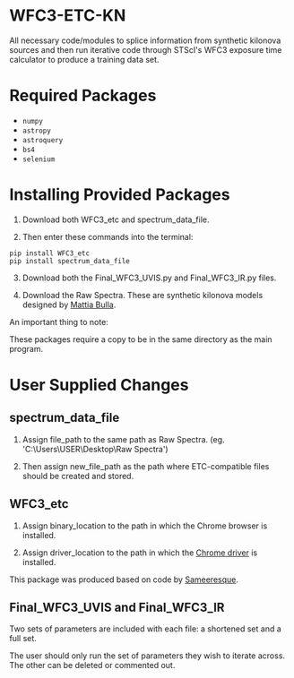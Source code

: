 # WFC3-ETC-KN
All necessary code/modules to splice information from synthetic kilonova sources and then run iterative code through STScI's WFC3 exposure time calculator to produce a training data set.

# Required Packages

* `numpy`
* `astropy`
* `astroquery`
* `bs4`
* `selenium`

# Installing Provided Packages

1. Download both WFC3_etc and spectrum_data_file. 

2. Then enter these commands into the terminal:

```
pip install WFC3_etc
pip install spectrum_data_file
```

3. Download both the Final_WFC3_UVIS.py and Final_WFC3_IR.py files.

4. Download the Raw Spectra. These are synthetic kilonova models designed by [Mattia Bulla](https://github.com/mbulla).

An important thing to note:

These packages require a copy to be in the same directory as the main program.

# User Supplied Changes

## spectrum_data_file

1. Assign file_path to the same path as Raw Spectra. (eg. 'C:\\Users\\USER\\Desktop\\Raw Spectra')

2. Then assign new_file_path as the path where ETC-compatible files should be created and stored.

## WFC3_etc

1. Assign binary_location to the path in which the Chrome browser is installed.

2. Assign driver_location to the path in which the [Chrome driver](https://chromedriver.chromium.org/downloads) is installed.

This package was produced based on code by [Sameeresque](https://github.com/sameeresque).

## Final_WFC3_UVIS and Final_WFC3_IR

Two sets of parameters are included with each file: a shortened set and a full set.

The user should only run the set of parameters they wish to iterate across. The other can be deleted or commented out.
